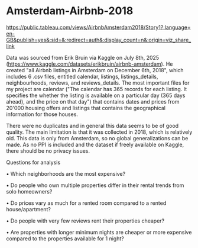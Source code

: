 # Amsterdam-Airbnb-2018

https://public.tableau.com/views/AirbnbAmsterdam2018/Story1?:language=en-GB&publish=yes&:sid=&:redirect=auth&:display_count=n&:origin=viz_share_link

Data was sourced from Erik Bruin via Kaggle on July 8th, 2025 (https://www.kaggle.com/datasets/erikbruin/airbnb-amsterdam). He created "all Airbnb listings in Amsterdam on December 6th, 2018", which includes 6 .csv files, entitled calendar, listings, listings_details, neighbourhoods, reviews, and reviews_details. The most important files for my project are calendar ("The calendar has 365 records for each listing. It specifies the whether the listing is available on a particular day (365 days ahead), and the price on that day") that contains dates and prices from 20'000 housing offers and listings that contains the geographical information for those houses.

There were no duplicates and in general this data seems to be of good quality. The main limitation is that it was collected in 2018, which is relatively old. This data is only from Amsterdam, so no global generalizations can be made. As no PPI is included and the dataset if freely available on Kaggle, there should be no privacy issues.

Questions for analysis

•	Which neighborhoods are the most expensive?

•	Do people who own multiple properties differ in their rental trends from solo homeowners?

•	Do prices vary as much for a rented room compared to a rented house/apartment?

•	Do people with very few reviews rent their properties cheaper?

•	Are properties with longer minimum nights are cheaper or more expensive compared to the properties available for 1 night?


